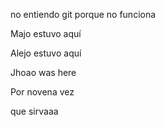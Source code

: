 <!-- README intentionally emptied -->

no entiendo git porque no funciona

Majo estuvo aquí 

Alejo estuvo aquí 

Jhoao was here

Por novena vez

que sirvaaa
